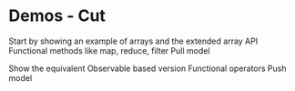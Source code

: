 
# Demos - Cut

Start by showing an example of arrays and the extended array API
  Functional methods like map, reduce, filter
  Pull model

Show the equivalent Observable based version
  Functional operators
  Push model
